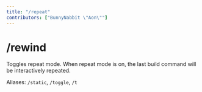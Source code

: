 ```yaml
---
title: "/repeat"
contributors: ["BunnyNabbit \"Aon\""]
---
```

# /rewind
Toggles repeat mode. When repeat mode is on, the last build command will be interactively repeated.

Aliases: `/static`, `/toggle`, `/t`